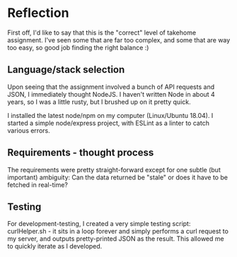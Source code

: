 # Reflection
First off, I'd like to say that this is the "correct" level of takehome assignment. I've seen some that are far too complex, and some that are way too easy, so good job finding the right balance :)

## Language/stack selection
Upon seeing that the assignment involved a bunch of API requests and JSON, I immediately thought NodeJS. I haven't written Node in about 4 years, so I was a little rusty, but I brushed up on it pretty quick.

I installed the latest node/npm on my computer (Linux/Ubuntu 18.04). I started a simple node/express project, with ESLint as a linter to catch various errors.

## Requirements - thought process
The requirements were pretty straight-forward except for one subtle (but important) ambiguity: Can the data returned be "stale" or does it have to be fetched in real-time?

## Testing
For development-testing, I created a very simple testing script: curlHelper.sh - it sits in a loop forever and simply performs a curl request to my server, and outputs pretty-printed JSON as the result. This allowed me to quickly iterate as I developed.